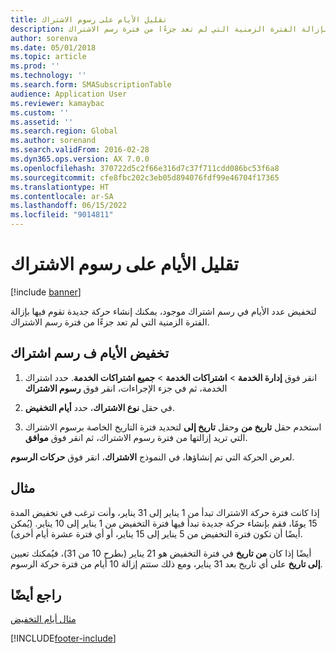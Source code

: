 ```yaml
---
title: تقليل الأيام على رسوم الاشتراك
description: لتخفيض عدد الأيام في رسم اشتراك موجود، يمكنك إنشاء حركة جديدة تقوم فيها بإزالة الفترة الزمنية التي لم تعد جزءًا من فترة رسم الاشتراك.
author: sorenva
ms.date: 05/01/2018
ms.topic: article
ms.prod: ''
ms.technology: ''
ms.search.form: SMASubscriptionTable
audience: Application User
ms.reviewer: kamaybac
ms.custom: ''
ms.assetid: ''
ms.search.region: Global
ms.author: sorenand
ms.search.validFrom: 2016-02-28
ms.dyn365.ops.version: AX 7.0.0
ms.openlocfilehash: 370722d5c2f66e316d7c37f711cdd086bc53f6a8
ms.sourcegitcommit: cfe8fbc202c3eb05d894076fdf99e46704f17365
ms.translationtype: HT
ms.contentlocale: ar-SA
ms.lasthandoff: 06/15/2022
ms.locfileid: "9014811"
---
```

# <a name="reduce-the-days-on-subscription-fees"></a>تقليل الأيام على رسوم الاشتراك 

[!include [banner](../includes/banner.md)]


لتخفيض عدد الأيام في رسم اشتراك موجود، يمكنك إنشاء حركة جديدة تقوم فيها بإزالة الفترة الزمنية التي لم تعد جزءًا من فترة رسم الاشتراك.

## <a name="reduce-the-days-on-a-subscription-fee"></a>تخفيض الأيام ف رسم اشتراك

1.  انقر فوق **إدارة الخدمة** \> **اشتراكات الخدمة** \> **جميع اشتراكات الخدمة**. حدد اشتراك الخدمة، ثم في جزء الإجراءات، انقر فوق **رسوم الاشتراك**

2.  في حقل **نوع الاشتراك**، حدد **أيام التخفيض**.

3.  استخدم حقل **تاريخ من** وحقل **تاريخ إلى** لتحديد فترة التاريخ الخاصة برسوم الاشتراك التي تريد إزالتها من فترة رسوم الاشتراك، ثم انقر فوق **موافق**.

لعرض الحركة التي تم إنشاؤها، في النموذج **الاشتراك**، انقر فوق **حركات الرسوم**.

## <a name="example"></a>مثال

إذا كانت فترة حركة الاشتراك تبدأ من 1 يناير إلى 31 يناير، وأنت ترغب في تخفيض المدة 15 يومًا، فقم بإنشاء حركة جديدة تبدأ فيها فترة التخفيض من 1 يناير إلى 10 يناير. (يُمكن أيضًا أن تكون فترة التخفيض من 5 يناير إلى 15 يناير، أو أي فترة عشرة أيام أخرى).

أيضًا إذا كان **من تاريخ** في فترة التخفيض هو 21 يناير (بطرح 10 من 31)، فيُمكنك تعيين **إلى تاريخ** على أي تاريخ بعد 31 يناير، ومع ذلك ستتم إزالة 10 أيام من فترة حركة الرسوم.

## <a name="see-also"></a>راجع أيضًا

[مثال أيام التخفيض](reduction-days-example.md)

  




[!INCLUDE[footer-include](../../includes/footer-banner.md)]